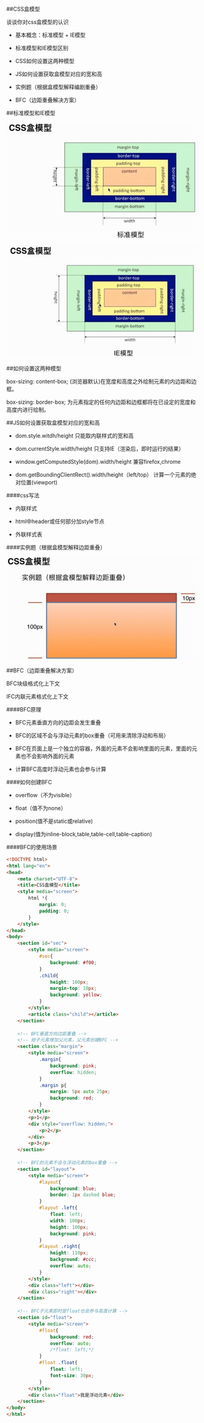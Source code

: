 ##CSS盒模型

谈谈你对css盒模型的认识

- 基本概念：标准模型 + IE模型

- 标准模型和IE模型区别

- CSS如何设置这两种模型

- JS如何设置获取盒模型对应的宽和高

- 实例题（根据盒模型解释编剧重叠）

- BFC（边距重叠解决方案）



##标准模型和IE模型

![](/assets/360截图20171210100639194.jpg)

![](/assets/360截图20171210100623203.jpg)



##如何设置这两种模型

box-sizing: content-box;    (浏览器默认)在宽度和高度之外绘制元素的内边距和边框。

box-sizing: border-box;    为元素指定的任何内边距和边框都将在已设定的宽度和高度内进行绘制。



##JS如何设置获取盒模型对应的宽和高

- dom.style.witdh/height    只能取内联样式的宽和高

- dom.currentStyle.width/height    只支持IE（渲染后，即时运行的结果）

- window.getComputedStyle(dom).width/height    兼容firefox,chrome

- dom.getBoundingClientRect().width/height（left/top）    计算一个元素的绝对位置(viewport)


####css写法

- 内联样式

- html中header或任何部分加style节点

- 外联样式表


####实例题（根据盒模型解释边距重叠）

![](/assets/360截图20171210194301696.jpg)



##BFC（边距重叠解决方案）

BFC块级格式化上下文

IFC内联元素格式化上下文


####BFC原理

- BFC元素垂直方向的边距会发生重叠

- BFC的区域不会与浮动元素的box重叠（可用来清除浮动和布局）

- BFC在页面上是一个独立的容器，外面的元素不会影响里面的元素，里面的元素也不会影响外面的元素

- 计算BFC高度时浮动元素也会参与计算


####如何创建BFC

- overflow（不为visible）

- float（值不为none）

- position(值不是static或relative)

- display(值为inline-block,table,table-cell,table-caption)


####BFC的使用场景

```html
<!DOCTYPE html>
<html lang="en">
<head>
	<meta charset="UTF-8">
	<title>CSS盒模型</title>
	<style media="screen">
		html *{
			margin: 0;
			padding: 0;
		}
	</style>
</head>
<body>
	<section id="sec">
		<style media="screen">
			#sec{
				background: #f00;
			}
			.child{
				height: 100px;
				margin-top: 10px;
				background: yellow;
			}
		</style>
		<article class="child"></article>
	</section>

	<!-- BFC垂直方向边距重叠 -->
	<!-- 给子元素增加父元素，父元素创建BFC -->
	<section class="margin">
		<style media="screen">
			.margin{
				background: pink;
				overflow: hidden;
			}
			.margin p{
				margin: 5px auto 25px;
				background: red;
			}
		</style>
		<p>1</p>
		<div style="overflow: hidden;">
			<p>2</p>
		</div>
		<p>3</p>
	</section>

	<!-- BFC的元素不会与浮动元素的box重叠 -->
	<section id="layout">
		<style media="screen">
			#layout{
				background: blue;
				border: 1px dashed blue;
			}
			#layout .left{
				float: left;
				width: 100px;
				height: 100px;
				background: pink;
			}
			#layout .right{
				height: 110px;
				background: #ccc;
				overflow: auto;
			}
		</style>
		<div class="left"></div>
		<div class="right"></div>
	</section>

	<!-- BFC子元素即时是float也会参与高度计算 -->
	<section id="float">
		<style media="screen">
			#float{
				background: red;
				overflow: auto;
				/*float: left;*/
			}
			#float .float{
				float: left;
				font-size: 30px;
			}
		</style>
		<div class="float">我是浮动元素</div>
	</section>
</body>
</html>
```
















